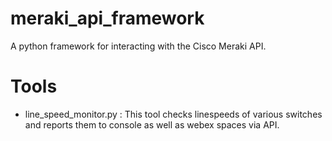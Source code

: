 # meraki_api_framework
A python framework for interacting with the Cisco Meraki API.

# Tools
- line_speed_monitor.py : This tool checks linespeeds of various switches and reports them to console as well as webex spaces via API.
